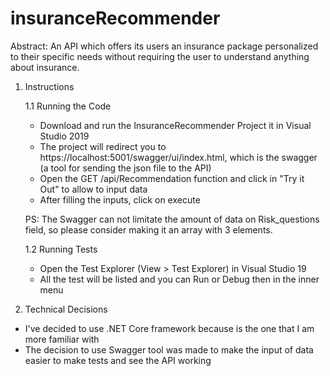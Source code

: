 # insuranceRecommender

Abstract: An API which offers its users an insurance package personalized to their specific needs without requiring the user to understand anything about insurance.

1. Instructions

    1.1 Running the Code
    - Download and run the InsuranceRecommender Project it in Visual Studio 2019
    - The project will redirect you to https://localhost:5001/swagger/ui/index.html, which is the swagger (a tool for sending the json file to the API)
    - Open the GET /api/Recommendation function and click in "Try it Out" to allow to input data
    - After filling the inputs, click on execute

    PS: The Swagger can not limitate the amount of data on Risk_questions field, so please consider making it an array with 3 elements.

    1.2 Running Tests
    - Open the Test Explorer (View > Test Explorer) in Visual Studio 19
    - All the test will be listed and you can Run or Debug then in the inner menu

  
2. Technical Decisions
  - I've decided to use .NET Core framework because is the one that I am more familiar with
  - The decision to use Swagger tool was made to make the input of data easier to make tests and see the API working
  
 

